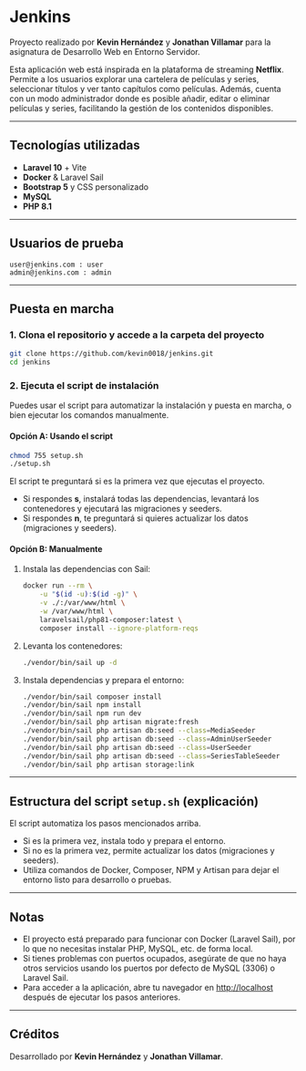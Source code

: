 # Jenkins

Proyecto realizado por **Kevin Hernández** y **Jonathan Villamar** para la asignatura de Desarrollo Web en Entorno
Servidor.

Esta aplicación web está inspirada en la plataforma de streaming **Netflix**. Permite a los usuarios explorar una
cartelera de películas y series, seleccionar títulos y ver tanto capítulos como películas. Además, cuenta con
un modo administrador donde es posible añadir, editar o eliminar películas y series, facilitando la gestión de los
contenidos disponibles.

---

## Tecnologías utilizadas

- **Laravel 10** + Vite
- **Docker** & Laravel Sail
- **Bootstrap 5** y CSS personalizado
- **MySQL**
- **PHP 8.1**

---

## Usuarios de prueba

```
user@jenkins.com : user
admin@jenkins.com : admin
```

---

## Puesta en marcha

### 1. Clona el repositorio y accede a la carpeta del proyecto

```bash
git clone https://github.com/kevin0018/jenkins.git
cd jenkins
```

### 2. Ejecuta el script de instalación

Puedes usar el script para automatizar la instalación y puesta en marcha, o bien ejecutar los comandos manualmente.

#### Opción A: Usando el script

```bash
chmod 755 setup.sh
./setup.sh
```

El script te preguntará si es la primera vez que ejecutas el proyecto.

- Si respondes **s**, instalará todas las dependencias, levantará los contenedores y ejecutará las migraciones y
  seeders.
- Si respondes **n**, te preguntará si quieres actualizar los datos (migraciones y seeders).

#### Opción B: Manualmente

1. Instala las dependencias con Sail:

    ```bash
    docker run --rm \
        -u "$(id -u):$(id -g)" \
        -v ./:/var/www/html \
        -w /var/www/html \
        laravelsail/php81-composer:latest \
        composer install --ignore-platform-reqs
    ```

2. Levanta los contenedores:

    ```bash
    ./vendor/bin/sail up -d
    ```

3. Instala dependencias y prepara el entorno:

    ```bash
    ./vendor/bin/sail composer install
    ./vendor/bin/sail npm install
    ./vendor/bin/sail npm run dev
    ./vendor/bin/sail php artisan migrate:fresh
    ./vendor/bin/sail php artisan db:seed --class=MediaSeeder
    ./vendor/bin/sail php artisan db:seed --class=AdminUserSeeder
    ./vendor/bin/sail php artisan db:seed --class=UserSeeder
    ./vendor/bin/sail php artisan db:seed --class=SeriesTableSeeder
    ./vendor/bin/sail php artisan storage:link
    ```

---

## Estructura del script `setup.sh` (explicación)

El script automatiza los pasos mencionados arriba.

- Si es la primera vez, instala todo y prepara el entorno.
- Si no es la primera vez, permite actualizar los datos (migraciones y seeders).
- Utiliza comandos de Docker, Composer, NPM y Artisan para dejar el entorno listo para desarrollo o pruebas.

---

## Notas

- El proyecto está preparado para funcionar con Docker (Laravel Sail), por lo que no necesitas instalar PHP, MySQL, etc.
  de forma local.
- Si tienes problemas con puertos ocupados, asegúrate de que no haya otros servicios usando los puertos por defecto de
  MySQL (3306) o Laravel Sail.
- Para acceder a la aplicación, abre tu navegador en [http://localhost](http://localhost) después de ejecutar los pasos
  anteriores.

---

## Créditos

Desarrollado por **Kevin Hernández** y **Jonathan Villamar**.

